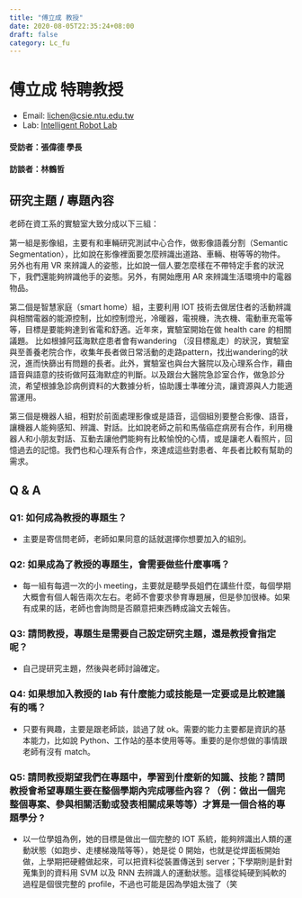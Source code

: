 ```yaml
---
title: "傅立成 教授"
date: 2020-08-05T22:35:24+08:00
draft: false
category: Lc_fu
---
```


# 傅立成 特聘教授

- Email: lichen@csie.ntu.edu.tw
- Lab: [Intelligent Robot Lab](https://robotlab.csie.ntu.edu.tw/)

#### 受訪者：張偉德 學長

#### 訪談者：林鶴哲


## 研究主題 / 專題內容

老師在資工系的實驗室大致分成以下三組：

第一組是影像組，主要有和車輛研究測試中心合作，做影像語義分割（Semantic Segmentation），比如說在影像裡面要怎麼辨識出道路、車輛、樹等等的物件。另外也有用 VR 來辨識人的姿態，比如說一個人要怎麼樣在不帶特定手套的狀況下，我們還能夠辨識他手的姿態。另外，有開始應用 AR 來辨識生活環境中的電器物品。

第⼆個是智慧家庭（smart home）組，主要利⽤ IOT 技術去做居住者的活動辨識與相關電器的能源控制，⽐如控制燈光，冷暖器，電視機，洗⾐機、電動車充電等等，目標是要能夠達到省電和舒適。近年來，實驗室開始在做 health care 的相關議題。
⽐如根據阿茲海默症患者會有wandering （沒⽬標亂⾛）的狀況，實驗室與⾄善養⽼院合作，收集年⻑者做⽇常活動的⾛路pattern，找出wandering的狀況，進而快篩出有問題的長者。此外，實驗室也與台⼤醫院以及⼼理系合作，藉由語⾳與語意的技術做阿茲海默症的判斷。以及跟台⼤醫院急診室合作，做急診分流，希望根據急診病例資料的大數據分析，協助護⼠準確分流，讓資源與人力能適當運用。

第三個是機器人組，相對於前面處理影像或是語音，這個組別要整合影像、語音，讓機器人能夠感知、辨識、對話。比如說老師之前和馬偕癌症病房有合作，利用機器人和小朋友對話、互動去讓他們能夠有比較愉悅的心情，或是讓老人看照片，回憶過去的記憶。我們也和心理系有合作，來達成這些對患者、年長者比較有幫助的需求。

## Q & A

### Q1: 如何成為教授的專題生？ 

* 主要是寄信問老師，老師如果同意的話就選擇你想要加入的組別。

### Q2: 如果成為了教授的專題生，會需要做些什麼事嗎？

* 每一組有每週一次的小 meeting，主要就是聽學長姐們在講些什麼，每個學期大概會有個人報告兩次左右。老師不會要求參育專題展，但是參加很棒。如果有成果的話，老師也會詢問是否願意把東西轉成論文去報告。

### Q3: 請問教授，專題生是需要自己設定研究主題，還是教授會指定呢？

* ⾃⼰提研究主題，然後與老師討論確定。

### Q4: 如果想加入教授的 lab 有什麼能力或技能是一定要或是比較建議有的嗎？

* 只要有興趣，主要是跟老師談，談過了就 ok。需要的能力主要都是資訊的基本能力，比如說 Python、工作站的基本使用等等。重要的是你想做的事情跟老師有沒有 match。

### Q5: 請問教授期望我們在專題中，學習到什麼新的知識、技能？請問教授會希望專題生要在整個學期內完成哪些內容？（例：做出一個完整個專案、參與相關活動或發表相關成果等等）才算是一個合格的專題學分 ?

* 以一位學姐為例，她的目標是做出一個完整的 IOT 系統，能夠辨識出人類的運動狀態（如跑步、走樓梯幾階等等），她是從 0 開始，也就是從焊面板開始做，上學期把硬體做起來，可以把資料從裝置傳送到 server；下學期則是針對蒐集到的資料用 SVM 以及 RNN 去辨識人的運動狀態。這樣從純硬到純軟的過程是個很完整的 profile，不過也可能是因為學姐太強了（笑